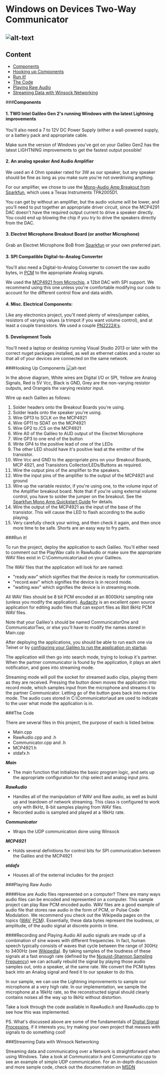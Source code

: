 Windows on Devices Two-Way Communicator
===================

![alt-text](twc.jpg "The Two-Way Communicator")
---------
**Content**
-------------

- [Components](#Components)
- [Hooking up Components](#hooking-up-components)
- [Run it!](#run-it!)
- [The Code](#the-code)
- [Playing Raw Audio](#raw-audio)
- [Streaming Data with Winsock Networking](#winsock-udp)

###**Components**

#### 1. TWO Intel Galileo Gen 2's running Windows with the latest Lightning improvements
You'll also need a 7 to 12V DC Power Supply (either a wall-powered supply, or a battery pack and appropriate cable.

Make sure the version of Windows you've got on your Galileo Gen2 has the latest LIGHTNING improvements to get the fastest output possible!

#### 2. An analog speaker And Audio Amplifier
We used an 4 Ohm speaker rated for 3W as our speaker, but any speaker should be fine as long as you make sure you're not overdriving anything. 

For our amplifier, we chose to use the [Mono-Audio Amp Breakout from Sparkfun](https://www.sparkfun.com/products/11044), which uses a Texas Instruments TPA2005D1. 

You can get by without an amplifier, but the audio volume will be lower, and you'll need to put together an appropriate driver circuit, since the MCP4291 DAC doesn't have the required output current to drive a speaker directly. You could end up blowing the chip if you try to drive the speakers directly from the DAC.

#### 3. Electret Microphone Breakout Board (or another Microphone)
Grab an Electret Microphone BoB from [Sparkfun](https://www.sparkfun.com/products/9964) or your own preferred part.

#### 3. SPI Compatible Digital-to-Analog Converter 
You'll also need a Digital-to-Analog Converter to convert the raw audio bytes, in [PCM](http://en.wikipedia.org/wiki/Pulse-code_modulation) to the appropriate Analog signals. 

We used the [MCP4921 from Microchip](http://www.microchip.com/wwwproducts/Devices.aspx?product=MCP4921), a 12bit DAC with SPI support. We recommend using this one unless you're comfortable modifying our code to account for the different control flow and data width. 

#### 4. Misc. Electrical Components:
Like any electronics project, you'll need plenty of wires/jumper cables, resistors of varying values (a trimpot if you want volume control), and at least a couple transistors. We used a couple [PN2222A's](https://www.fairchildsemi.com/datasheets/PN/PN2222A.pdf). 

#### 5. Development Tools
You'll need a laptop or desktop running Visual Studio 2013 or later with the correct nuget packages installed, as well as ethernet cables and a router so that all of your devices are connected on the same network.

###Hooking Up Components
![alt-text](twc.png "Two-Way Communciator Breadboard Diagram")

In the above diagram, White wires are Digital I/O or SPI, Yellow are Analog Signals, Red is 5V Vcc, Black is GND, Grey are the non-varying resistor outputs, and Orangeis the varying resistor input.

Wire up each Galileo as follows:

1. Solder headers onto the Breakout Boards you're using. 
2. Solder leads onto the speaker you're using. 
3. Wire GP13 to SCLK on the MCP4921
4. Wire GP11 to SDAT on the MCP4921
5. Wire GP2 to /CS on the MCP4921
6. Wire A0 of the Galileo to AUD output of the Electret Microphone
7. Wire GP3 to one end of the button
8. Write GP4 to the positive lead of one of the LEDs
9. The other LED should have it's positive lead at the emitter of the transistor.
10. Wire Vcc and GND to the appropriate pins on your Breakout Boards, MCP 4921, and Transistors Collector/LEDs/Buttons as required.
11. Wire the output pins of the amplifier to the speakers.
12. Wire the input pins of the amplifier to the output of the MCP4921 and ground
13. Wire up the variable resistor, if you're using one, to the volume input of the Amplifier breakout board. Note that if you're using external volume control, you have to solder the jumper on the breakout. See the [Sparkfun Mono Amp Quickstart Guide](https://www.sparkfun.com/tutorials/392) for details.
13. Wire the output of the MCP4921 as the input of the base of the transistor. This will cause the LED to flash according to the audio playing.
14. Very carefully check your wiring, and then check it again, and then once more time to be safe. Shorts are an easy way to fry parts.

###Run it!

To run the project, deploy the application to each Galileo. You'll either need to comment out the PlayWav calls in RawAudio or make sure the appropriate WAV files exist
in C:\Communicator\aud on your Galileos.

The WAV files that the application will look for are named:

- "ready.wav" which signifies that the device is ready for communication.
- "record.wav" which signifies the device is in record mode.
- "waiting.wav" which signifies the device is in streaming mode. 

All WAV files should be 8 bit PCM encoded at an 8000kHz sampling rate (unless you modify the application). [Audacity](audacity.sourceforge.net) is an excellent open source application for editing audio files that can export files as 8bit 8kHz PCM WAV files. 

Note that your Galileo's should be named CommunicatorOne and CommunicatorTwo, or else you'll have to modify the names stored in Main.cpp

After deploying the applications, you should be able to run each one via Telnet or by [configuring your Galileo to run the application on startup](http://ms-iot.github.io/content/AdvancedUsage.htm).

The application will then go into search mode, trying to lookup it's partner. When the partner communicator is found by the application, it plays an alert notification, and goes into streaming mode.

Streaming mode will poll the socket for streamed audio clips, playing them as they are received. Pressing the button down moves the application into record mode, which samples input from the microphone and streams it to the partner Communicator. Letting go of the button goes back into receive mode. The audio cues stored in C:\Communicator\aud are used to indicate to the user what mode the application is in.

###The Code

There are several files in this project, the purpose of each is listed below.

- Main.cpp
- RawAudio.cpp and .h
- Communicator.cpp and .h
- MCP4921.h
- stdafx.h

**_Main_**
- The main function that initializes the basic program logic, and sets up the appropriate configuration for chip select and analog input pins.

**_RawAudio_**
- Handles all of the manipulation of WAV and Raw audio, as well as build up and teardown of network streaming. This class is configured to work only with 8kHz, 8-bit samples playing from WAV files.
- Recorded audio is sampled and played at a 16kHz rate. 

**_Communicator_**
- Wraps the UDP communication done using Winsock

**_MCP4921_**
- Holds several definitions for control bits for SPI communication between the Galileo and the MCP4921

**_stdafx_**
- Houses all of the external includes for the project

###Playing Raw Audio

####How are Audio files represented on a computer?
There are many ways audio files can be encoded and represented on a computer. This sample project can play Raw PCM encoded audio. WAV files are a good example of audio file that stores raw audio in the form of PCM, or Pulse Code Modulation. We recommend you check out the Wikipedia pages on the topics ([WAV](http://en.wikipedia.org/wiki/WAV), [PCM](http://en.wikipedia.org/wiki/Pulse-code_modulation)).
Essentially, these data bytes represent the loudness, or amplitude, of the audio signal at discrete points in time. 

####Recording and Playing Audio
All audio signals are made up of a combination of sine waves with different frequencies. In fact, human speech typically consists of waves that cycle between the range of 300Hz to 3400Hz (see [Wikipedia](http://en.wikipedia.org/wiki/Voice_frequency)). By taking samples of the loudness of these signals at a fast enough rate (defined by the [Nyquist-Shannon Sampling Frequency](http://en.wikipedia.org/wiki/Nyquist%E2%80%93Shannon_sampling_theorem)) we can
actually rebuild the signal by playing those audio samples out, onto a speaker, at the same rate. We convert the PCM bytes back into an Analog signal and feed it to our speaker to do this.

In our sample, we can use the Lightning improvements to sample our microphone at a very high rate. In our implementation, we sample the microphone at a 16kHz rate, so the reconstructed signal should clearly contains noises all the way up to 8kHz without distortion. 

Take a look through the code available in RawAudio.h and RawAudio.cpp to see how this was implemented. 

PS. What's discussed above are some of the fundamentals of [Digital Signal Processing](http://en.wikipedia.org/wiki/Digital_signal_processing), if it interests you, try making your own project that messes with signals to do something cool!

###Streaming Data with Winsock Networking

Streaming data and communicating over a Network is straightforward when using Windows. Take a look at Communicator.h and Communicator.cpp to see an example of simple UDP communication. For an in-depth discussion and more sample code, check out the documentation on [MSDN](http://msdn.microsoft.com/en-us/library/windows/desktop/ms738545(v=vs.85).aspx)
